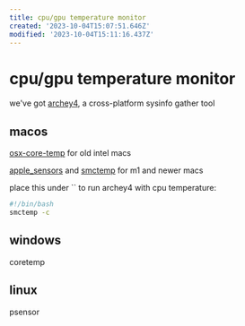 ```yaml
---
title: cpu/gpu temperature monitor
created: '2023-10-04T15:07:51.646Z'
modified: '2023-10-04T15:11:16.437Z'
---
```


# cpu/gpu temperature monitor

we've got [archey4](https://github.com/HorlogeSkynet/archey4), a cross-platform sysinfo gather tool

## macos

[osx-core-temp]() for old intel macs

[apple_sensors]() and [smctemp](https://github.com/narugit/smctemp) for m1 and newer macs


place this under `` to run archey4 with cpu temperature:
```bash
#!/bin/bash
smctemp -c

```

## windows

coretemp

## linux

psensor
